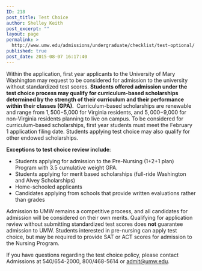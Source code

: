 ```yaml
---
ID: 218
post_title: Test Choice
author: Shelley Keith
post_excerpt: ""
layout: page
permalink: >
  http://www.umw.edu/admissions/undergraduate/checklist/test-optional/
published: true
post_date: 2015-08-07 16:17:40
---
```

Within the application, first year applicants to the University of Mary Washington may request to be considered for admission to the university without standardized test scores. <strong>Students offered admission under the test choice process may qualify for curriculum-based scholarships determined by the strength of their curriculum and their performance within their classes (GPA)</strong>.  Curriculum-based scholarships are renewable and range from $1,500-$5,000 for Virginia residents, and $5,000-$9,000 for non-Virginia residents planning to live on campus. To be considered for curriculum-based scholarships, first year students must meet the February 1 application filing date. Students applying test choice may also qualify for other endowed scholarships.

<strong>Exceptions to test choice review include</strong>:
<ul>
 	<li>Students applying for admission to the Pre-Nursing (1+2+1 plan) Program with 3.5 cumulative weight GPA.</li>
 	<li>Students applying for merit based scholarships (full-ride Washington and Alvey Scholarships)</li>
 	<li>Home-schooled applicants</li>
 	<li>Candidates applying from schools that provide written evaluations rather than grades</li>
</ul>
Admission to UMW remains a competitive process, and all candidates for admission will be considered on their own merits. Qualifying for application review without submitting standardized test scores does <strong>not</strong> guarantee admission to UMW. Students interested in pre-nursing can apply test choice, but may be required to provide SAT or ACT scores for admission to the Nursing Program.

If you have questions regarding the test choice policy, please contact Admissions at 540/654-2000, 800/468-5614 or <a href="mailto:admit@umw.edu">admit@umw.edu</a>.